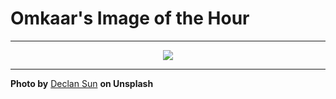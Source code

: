 # Omkaar's Image of the Hour

---

<div align="center">

<a href="https://unsplash.com/photos/balloons-rest-atop-some-stairs-OcnP0rU7jAI">
  <img src="https://images.unsplash.com/photo-1751885276975-a7d2288723d3?crop=entropy&cs=tinysrgb&fit=max&fm=jpg&ixid=M3w3NjA2Nzh8MHwxfHJhbmRvbXx8fHx8fHx8fDE3NTIwODc2MDB8&ixlib=rb-4.1.0&q=80&w=1080" style="max-width:100%; height:auto;">
</a>



</div>

---

**Photo by** [Declan Sun](https://unsplash.com/@declansun) **on Unsplash**
